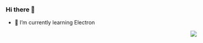 ### Hi there 👋

- 🌱 I’m currently learning Electron

<img align="right" src="https://github-readme-stats.vercel.app/api?username=boxlab&count_private=true&show_icons=true" />

<!--
**boxlab/boxlab** is a ✨ _special_ ✨ repository because its `README.md` (this file) appears on your GitHub profile.

Here are some ideas to get you started:

- 🔭 I’m currently working on ...
- 🌱 I’m currently learning ...
- 👯 I’m looking to collaborate on ...
- 🤔 I’m looking for help with ...
- 💬 Ask me about ...
- 📫 How to reach me: ...
- 😄 Pronouns: ...
- ⚡ Fun fact: ...
-->
